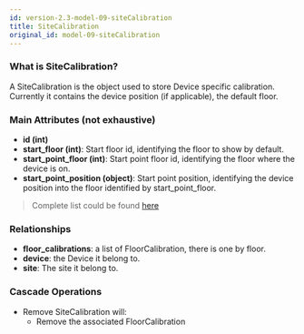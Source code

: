 ```yaml
---
id: version-2.3-model-09-siteCalibration
title: SiteCalibration
original_id: model-09-siteCalibration
---
```


### What is SiteCalibration?

A SiteCalibration is the object used to store Device specific calibration.
 Currently it contains the device position (if applicable), the default
 floor.

### Main Attributes (not exhaustive)

- **id (int)**
- **start_floor (int)**: Start floor id, identifying the floor to show
by default.
- **start_point_floor (int)**: Start point floor id, identifying the
floor where the device is on.
- **start_point_position (object)**: Start point position, identifying
the device position into the floor identified by start_point_floor.

> Complete list could be found [here](reference-09-siteCalibration.md)

### Relationships

- **floor_calibrations**: a list of FloorCalibration, there is one by floor.
- **device**: the Device it belong to.
- **site**: The site it belong to.

### Cascade Operations

- Remove SiteCalibration will:
    - Remove the associated FloorCalibration


